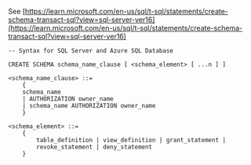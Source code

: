 See [https://learn.microsoft.com/en-us/sql/t-sql/statements/create-schema-transact-sql?view=sql-server-ver16](https://learn.microsoft.com/en-us/sql/t-sql/statements/create-schema-transact-sql?view=sql-server-ver16)
```
-- Syntax for SQL Server and Azure SQL Database  
  
CREATE SCHEMA schema_name_clause [ <schema_element> [ ...n ] ]  
  
<schema_name_clause> ::=  
    {  
    schema_name  
    | AUTHORIZATION owner_name  
    | schema_name AUTHORIZATION owner_name  
    }  
  
<schema_element> ::=   
    {   
        table_definition | view_definition | grant_statement |   
        revoke_statement | deny_statement   
    }
```
